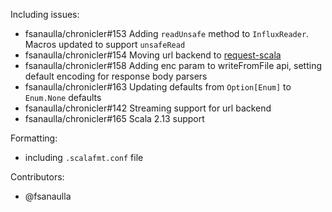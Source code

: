Including issues:
- fsanaulla/chronicler#153 Adding `readUnsafe` method to `InfluxReader`. Macros updated to support `unsafeRead`
- fsanaulla/chronicler#154 Moving url backend to [request-scala](https://github.com/lihaoyi/requests-scala)
- fsanaulla/chronicler#158 Adding enc param to writeFromFile api, setting default encoding for response body parsers
- fsanaulla/chronicler#163 Updating defaults from `Option[Enum]` to `Enum.None` defaults
- fsanaulla/chronicler#142 Streaming support for url backend
- fsanaulla/chronicler#165 Scala 2.13 support

Formatting:
- including `.scalafmt.conf` file

Contributors:
- @fsanaulla